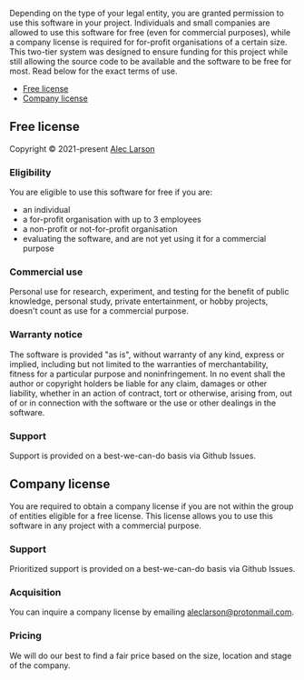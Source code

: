 Depending on the type of your legal entity, you are granted permission to use this software in your project. Individuals and small companies are allowed to use this software for free (even for commercial purposes), while a company license is required for for-profit organisations of a certain size. This two-tier system was designed to ensure funding for this project while still allowing the source code to be available and the software to be free for most. Read below for the exact terms of use.

- [Free license](#free-license)
- [Company license](#company-license)

## Free license

Copyright © 2021-present [Alec Larson](https://github.com/aleclarson)

### Eligibility

You are eligible to use this software for free if you are:

- an individual
- a for-profit organisation with up to 3 employees
- a non-profit or not-for-profit organisation
- evaluating the software, and are not yet using it for a commercial purpose

### Commercial use

Personal use for research, experiment, and testing for the benefit of public knowledge, personal study, private entertainment, or hobby projects, doesn't count as use for a commercial purpose.

### Warranty notice

The software is provided "as is", without warranty of any kind, express or implied, including but not limited to the warranties of merchantability, fitness for a particular purpose and noninfringement. In no event shall the author or copyright holders be liable for any claim, damages or other liability, whether in an action of contract, tort or otherwise, arising from, out of or in connection with the software or the use or other dealings in the software.

### Support

Support is provided on a best-we-can-do basis via Github Issues.

## Company license

You are required to obtain a company license if you are not within the group of entities eligible for a free license. This license allows you to use this software in any project with a commercial purpose.

### Support

Prioritized support is provided on a best-we-can-do basis via Github Issues.

### Acquisition

You can inquire a company license by emailing [aleclarson@protonmail.com](mailto:aleclarson@protonmail.com).

### Pricing

We will do our best to find a fair price based on the size, location and stage of the company.

